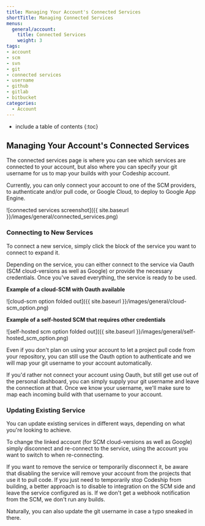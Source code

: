 ```yaml
---
title: Managing Your Account's Connected Services
shortTitle: Managing Connected Services
menus:
  general/account:
    title: Connected Services
    weight: 3
tags:
- account
- scm
- svn
- git
- connected services
- username
- github
- gitlab
- bitbucket
categories:
  - Account
---
```


* include a table of contents
{:toc}

## Managing Your Account's Connected Services

The connected services page is where you can see which services are connected to your account, but also where you can specify your git username for us to map your builds with your Codeship account.

Currently, you can only connect your account to one of the SCM providers, to authenticate and/or pull code, or Google Cloud, to deploy to Google App Engine.

![connected services screenshot]({{ site.baseurl }}/images/general/connected_services.png)

### Connecting to New Services

To connect a new service, simply click the block of the service you want to connect to expand it.

Depending on the service, you can either connect to the service via Oauth (SCM cloud-versions as well as Google) or provide the necessary credentials. Once you've saved everything, the service is ready to be used.

**Example of a cloud-SCM with Oauth available**

![cloud-scm option folded out]({{ site.baseurl }}/images/general/cloud-scm_option.png)

**Example of a self-hosted SCM that requires other credentials**

![self-hosted scm option folded out]({{ site.baseurl }}/images/general/self-hosted_scm_option.png)

Even if you don't plan on using your account to let a project pull code from your repository, you can still use the Oauth option to authenticate and we will map your git username to your account automatically.

If you'd rather not connect your account using Oauth, but still get use out of the personal dashboard, you can simply supply your git username and leave the connection at that. Once we know your username, we'll make sure to map each incoming build with that username to your account.

### Updating Existing Service

You can update existing services in different ways, depending on what you're looking to achieve.

To change the linked account (for SCM cloud-versions as well as Google) simply disconnect and re-connect to the service, using the account you want to switch to when re-connecting.

If you want to remove the service or temporarily disconnect it, be aware that disabling the service will remove your account from the projects that use it to pull code. If you just need to temporarily stop Codeship from building, a better approach is to disable to integration on the SCM side and leave the service configured as is. If we don't get a webhook notification from the SCM, we don't run any builds.

Naturally, you can also update the git username in case a typo sneaked in there.
